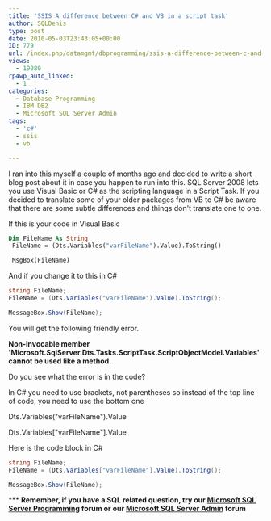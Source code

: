```yaml
---
title: 'SSIS A difference between C# and VB in a script task'
author: SQLDenis
type: post
date: 2010-05-03T23:43:05+00:00
ID: 779
url: /index.php/datamgmt/dbprogramming/ssis-a-difference-between-c-and-vb-in-a/
views:
  - 19080
rp4wp_auto_linked:
  - 1
categories:
  - Database Programming
  - IBM DB2
  - Microsoft SQL Server Admin
tags:
  - 'c#'
  - ssis
  - vb

---
```

I ran into this myself a couple of months ago and decided to write a short blog post about it in case you happen to run into this. SQL Server 2008 lets you use Visual Basic or C# as the scripting language in a Script Task. If you decided to translate some of your older packages from VB to C# be aware that there are some subtle differences and things don't translate one to one.

If this is your code in Visual Basic

```vb
Dim FileName As String
 FileName = (Dts.Variables("varFileName").Value).ToString()

 MsgBox(FileName)
```

And if you change it to this in C#

```csharp
string FileName;
FileName = (Dts.Variables("varFileName").Value).ToString();

MessageBox.Show(FileName);
```

You will get the following friendly error.
  
**Non-invocable member 'Microsoft.SqlServer.Dts.Tasks.ScriptTask.ScriptObjectModel.Variables' cannot be used like a method.**

Do you see what the error is in the code? 

In C# you need to use brackets, not parentheses so instead of the top line of code, you need to use the bottom one

Dts.Variables<span class="MT_red">(</span>"varFileName"<span class="MT_red">)</span>.Value
  
Dts.Variables<span class="MT_green">[</span>"varFileName"<span class="MT_green">]</span>.Value

Here is the code block in C#

```csharp
string FileName;
FileName = (Dts.Variables["varFileName"].Value).ToString();

MessageBox.Show(FileName);
```

\*** **Remember, if you have a SQL related question, try our [Microsoft SQL Server Programming][1] forum or our [Microsoft SQL Server Admin][2] forum**<ins></ins>

 [1]: http://forum.ltd.local/viewforum.php?f=17
 [2]: http://forum.ltd.local/viewforum.php?f=22